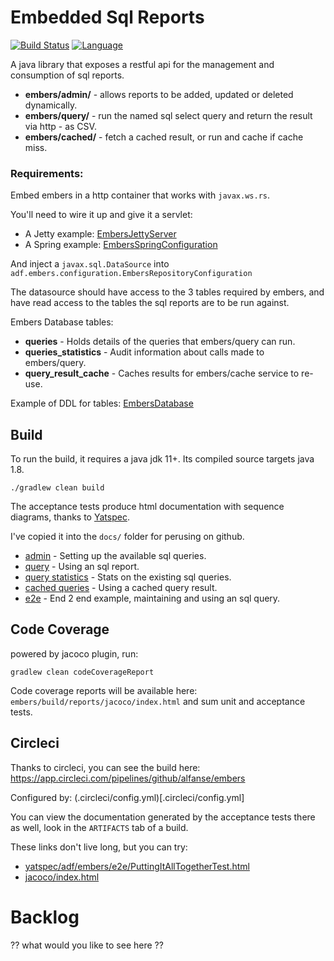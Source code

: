 # Embedded Sql Reports
[![Build Status](https://circleci.com/gh/alfanse/embers.svg?branch=master)](https://circleci.com/gh/alfanse/embers)
[![Language](http://img.shields.io/badge/language-java-brightgreen.svg)](https://www.java.com/)

A java library that exposes a restful api for the management and consumption of sql reports.

* **embers/admin/** - allows reports to be added, updated or deleted dynamically.
* **embers/query/<query name>** - run the named sql select query and return the result via http - as CSV.
* **embers/cached/<query name>** - fetch a cached result, or run and cache if cache miss.

### Requirements:
Embed embers in a http container that works with `javax.ws.rs`.

You'll need to wire it up and give it a servlet:
* A Jetty example: [EmbersJettyServer](embers-acceptance-tests/src/test/java/adf/embers/tools/EmbersJettyServer.java)
* A Spring example: [EmbersSpringConfiguration](embers-spring/src/main/java/adf/embers/examples/spring/EmbersSpringConfiguration.java)

And inject a `javax.sql.DataSource` into `adf.embers.configuration.EmbersRepositoryConfiguration`

The datasource should have access to the 3 tables required by embers, and have read access to the tables the sql reports are to be run against.

Embers Database tables:

* **queries** - Holds details of the queries that embers/query can run.
* **queries_statistics** - Audit information about calls made to embers/query.
* **query_result_cache** - Caches results for embers/cache service to re-use.

Example of DDL for tables: [EmbersDatabase](embers-acceptance-tests/src/main/java/adf/embers/tools/EmbersDatabase.java)

## Build
To run the build, it requires a java jdk 11+. Its compiled source targets java 1.8.
```shell
./gradlew clean build
```

The acceptance tests produce html documentation with sequence diagrams, thanks to [Yatspec](https://github.com/nickmcdowall/yatspec).

I've copied it into the `docs/` folder for perusing on github.
* [admin](docs/AdminQueriesTest.html) - Setting up the available sql queries.
* [query](docs/QueryTest.html) - Using an sql report.
* [query statistics](docs/QueryStatisticsTest.html) - Stats on the existing sql queries.
* [cached queries](docs/CachedQueriesTest.html) - Using a cached query result.
* [e2e](docs/PuttingItAllTogetherTest.html) - End 2 end example, maintaining and using an sql query.

## Code Coverage
powered by jacoco plugin, run:
```shell
gradlew clean codeCoverageReport
```
Code coverage reports will be available here: `embers/build/reports/jacoco/index.html` and sum unit and acceptance tests.


## Circleci
Thanks to circleci, you can see the build here: https://app.circleci.com/pipelines/github/alfanse/embers

Configured by: (.circleci/config.yml)[.circleci/config.yml]

You can view the documentation generated by the acceptance tests there as well, look in the `ARTIFACTS` tab of a build.

These links don't live long, but you can try:
* [yatspec/adf/embers/e2e/PuttingItAllTogetherTest.html](https://119-28635373-gh.circle-artifacts.com/0/yatspec/adf/embers/e2e/PuttingItAllTogetherTest.html)
* [jacoco/index.html](https://119-28635373-gh.circle-artifacts.com/0/jacoco/index.html)

# Backlog

?? what would you like to see here ??
